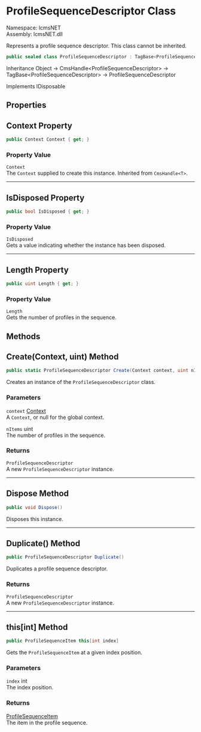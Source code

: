 # ProfileSequenceDescriptor Class

Namespace: lcmsNET  
Assembly: lcmsNET.dll

Represents a profile sequence descriptor. This class cannot be inherited.

```csharp
public sealed class ProfileSequenceDescriptor : TagBase<ProfileSequenceDescriptor>
```

Inheritance Object → CmsHandle\<ProfileSequenceDescriptor> → TagBase\<ProfileSequenceDescriptor> → ProfileSequenceDescriptor

Implements IDisposable

## Properties
## Context Property

```csharp
public Context Context { get; }
```

### Property Value

`Context`  
The `Context` supplied to create this instance. Inherited from `CmsHandle<T>`.

---
## IsDisposed Property

```csharp
public bool IsDisposed { get; }
```

### Property Value

`IsDisposed`  
Gets a value indicating whether the instance has been disposed.

---
## Length Property

```csharp
public uint Length { get; }
```

### Property Value

`Length`  
Gets the number of profiles in the sequence.

## Methods
## Create(Context, uint) Method

```csharp
public static ProfileSequenceDescriptor Create(Context context, uint nItems)
```

Creates an instance of the `ProfileSequenceDescriptor` class.

### Parameters

`context` [Context](./Context)  
A `Context`, or null for the global context.

`nItems` uint  
The number of profiles in the sequence.

### Returns

`ProfileSequenceDescriptor`  
A new `ProfileSequenceDescriptor` instance.

---
## Dispose Method

```csharp
public void Dispose()
```

Disposes this instance.

---
## Duplicate() Method

```csharp
public ProfileSequenceDescriptor Duplicate()
```

Duplicates a profile sequence descriptor.

### Returns

`ProfileSequenceDescriptor`  
A new `ProfileSequenceDescriptor` instance.

---
## this[int] Method

```csharp
public ProfileSequenceItem this[int index]
```

Gets the `ProfileSequenceItem` at a given index position.

### Parameters

`index` int  
The index position.

### Returns

[ProfileSequenceItem](./ProfileSequenceItem.md)  
The item in the profile sequence.
